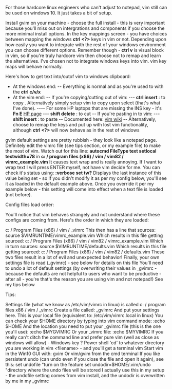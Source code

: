 For those hardcore linux engineers who can't adjust to notepad, vim still can be used on windows 10. It just takes a bit of setup.

Install gvim on your machine - choose the full install - this is very important because you'll miss out on intergrations and components if you choose the more minimal install options.
In the key mappings screen - you have choices between mapping the windows **ctrl <?>** keys in vim or not. Depending upon how easily you want to integrate with the rest of your windows environment you can choose different options. Remember though -  **ctrl v**  is visual block in vim, so if you're truly hardcore vim then choose not to remap and learn the alternatives.
I've chosen not to integrate windows keys into vim. vim key maps will behave normally.

Here's how to get text into/outof vim to windows clipboard:
- At the windows end:
-- Everything is normal and as you're used to with the **ctrl c/v/x**
- At the vim end:
-- If you're copying/cutting out of vim:
--- **ctrl insert** : to copy . Alternatively simply setup vim to copy upon select (that's what I've done).
---- For some HP laptops that are missing the INS key - it's **Fn E** [HP page](https://h30434.www3.hp.com/t5/Business-Notebooks/There-is-no-INSERT-key-on-the-new-2018-Hp-840-elitebook-G5/td-p/6695864)
--- **shift delete** : to cut
-- If you're pasting in to vim:
--- **shift insert** : to paste
-- Documented here: [vim wiki](https://vim.fandom.com/wiki/Copy,_cut_and_paste)
-- Alternatively, choose to remap the keys and put up with lost vim functionality, although **ctrl <?>** will now behave as in the rest of windows


gvim default settings are pretty rubbish - they look like a notepad page. Definitely edit the vimrc file (see tips section, or my example file) to make the most of vim.
Watch out for this line: **autocmd FileType text setlocal textwidth=78** in **c: / program files (x86) / vim / vim82 / vimrc_example.vim**
It causes text wrap and is really annoying. If I want to wrap text I will press ENTER myself, not have vim decide for me.
You can check it's status using:  **:verbose set tw?**
Displays the last instance of this value being set - so if you didn't modify it as per my config below, you'll see it as loaded in the default example above.
Once you override it per my example below - this setting will come into effect when a text file is loaded (not before).


Config files load order:

You'll notice that vim behaves strangely and not understand where these configs are coming from. Here's the order in which they are loaded:

c: / Program Files (x86) / vim / _vimrc
This then has a line that sources: source $VIMRUNTIME/vimrc_example.vim
Which results in  this file getting sourced:
c: / Program Files (x86) / vim / vim82 / vimrc_example.vim
Which in turn sources: source $VIMRUNTIME/defaults.vim
Which results in  this file getting sourced:
c: / Program Files (x86) / vim / vim82 / defaults.vim
These two files result in a lot of evil and unexpected behavior!
Finally, your own settings file is read (_gvimrc) - see below for details on this file
You'll need to undo a lot of default settings (by overwriting their values in _gvimrc - because the defaults are not helpful to users who want to be productive - after all - you're that's the reason you are using vim and not notepad!)
See my tips below


Tips:

Settings file (what we know as /etc/vim/vimrc in linux) is called c: / program files x86 / vim / _vimrc
Create a file called:   _gvimrc
And put your settings here.
This is your local file (equivalent to: /etc/vim/vimrc.local   in linux)
You can check your $HOME directory by typing into vim command mode:
:echo $HOME
And  the location you need to put your _gvimrc file (this is the one you'll use):
:echo $MYGVIMRC
Or your _vimrc file:
:echo $MYVIMRC
If you really can't ditch the command line and prefer pure vim (well as close as windows will allow) -
Windows key ? Power shell
'cd' to whatever directory you are working in
vim <filename>  - and you'll get a terminal vim
Start vim in the Win10 GUI with: gvim
Or vim/gvim from the cmd terminal
If you like persistent undo (can undo even if you close the file and open it again), see this:
  set undofile                 "turn on the feature
  set undodir=$HOME/.vim/undo  "directory where the undo files will be stored
I actually use this in my setup - the undofile setting comes from vim install, and the undodir is overwritten by me in my _gvimrc


